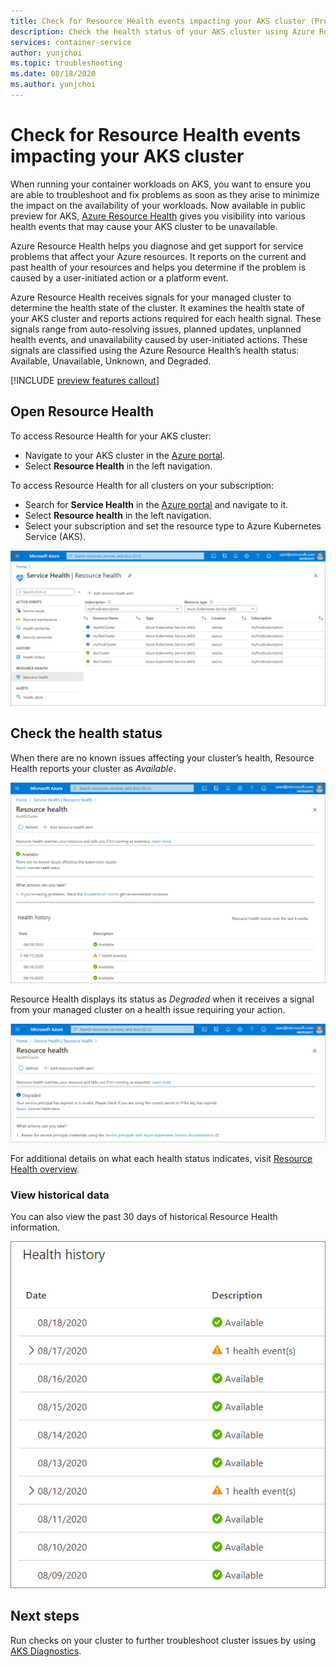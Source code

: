 ```yaml
---
title: Check for Resource Health events impacting your AKS cluster (Preview)
description: Check the health status of your AKS cluster using Azure Resource Health.
services: container-service
author: yunjchoi
ms.topic: troubleshooting
ms.date: 08/18/2020
ms.author: yunjchoi
---
```


# Check for Resource Health events impacting your AKS cluster

When running your container workloads on AKS, you want to ensure you are able to troubleshoot and fix problems as soon as they arise to minimize the impact on the availability of your workloads. Now available in public preview for AKS, [Azure Resource Health](https://docs.microsoft.com/azure/service-health/resource-health-overview) gives you visibility into various health events that may cause your AKS cluster to be unavailable.

Azure Resource Health helps you diagnose and get support for service problems that affect your Azure resources. It reports on the current and past health of your resources and helps you determine if the problem is caused by a user-initiated action or a platform event.

Azure Resource Health receives signals for your managed cluster to determine the health state of the cluster. It examines the health state of your AKS cluster and reports actions required for each health signal. These signals range from auto-resolving issues, planned updates, unplanned health events, and unavailability caused by user-initiated actions. These signals are classified using the Azure Resource Health’s health status: Available, Unavailable, Unknown, and Degraded.

[!INCLUDE [preview features callout](./includes/preview/preview-callout.md)]

## Open Resource Health

To access Resource Health for your AKS cluster:

- Navigate to your AKS cluster in the [Azure portal](https://portal.azure.com).
- Select **Resource Health** in the left navigation.

To access Resource Health for all clusters on your subscription:

- Search for **Service Health** in the [Azure portal](https://portal.azure.com) and navigate to it.
- Select **Resource health** in the left navigation.
- Select your subscription and set the resource type to Azure Kubernetes Service (AKS).

![Subscription View](./media/aks-resource-health/subscription-view.png)

## Check the health status

When there are no known issues affecting your cluster’s health, Resource Health reports your cluster as *Available*.

![Available](./media/aks-resource-health/available.png)

Resource Health displays its status as *Degraded* when it receives a signal from your managed cluster on a health issue requiring your action.

![Degraded](./media/aks-resource-health/degraded.png)

For additional details on what each health status indicates, visit [Resource Health overview](https://docs.microsoft.com/azure/service-health/resource-health-overview#health-status).

### View historical data

You can also view the past 30 days of historical Resource Health information.

![Health History](./media/aks-resource-health/health-history.png)

## Next steps

Run checks on your cluster to further troubleshoot cluster issues by using [AKS Diagnostics](https://docs.microsoft.com/azure/aks/concepts-diagnostics).
